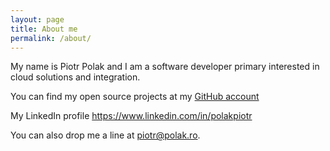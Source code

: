 ```yaml
---
layout: page
title: About me
permalink: /about/
---
```


My name is Piotr Polak and I am a software developer primary
interested in cloud solutions and integration.

You can find my open source projects at my 
[GitHub account](https://github.com/piotrpolak)

My LinkedIn profile https://www.linkedin.com/in/polakpiotr

You can also drop me a line at [piotr@polak.ro](mailto://piotr@polak.ro).

